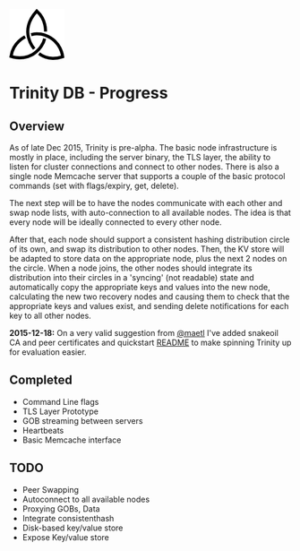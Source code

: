 ![Trinity DB Logo](../gfx/trinity_m.png) 

# Trinity DB - Progress

## Overview

As of late Dec 2015, Trinity is pre-alpha. The basic node infrastructure is mostly in place, including the server binary, the TLS layer, the ability to listen for cluster connections and connect to other nodes. There is also a single node Memcache server that supports a couple of the basic protocol commands (set with flags/expiry, get, delete). 

The next step will be to have the nodes communicate with each other and swap node lists, with auto-connection to all available nodes. The idea is that every node will be ideally connected to every other node.

After that, each node should support a consistent hashing distribution circle of its own, and swap its distribution to other nodes. Then, the KV store will be adapted to store data on the appropriate node, plus the next 2 nodes on the circle. When a node joins, the other nodes should integrate its distribution into their circles in a 'syncing' (not readable) state and automatically copy the appropriate keys and values into the new node, calculating the new two recovery nodes and causing them to check that the appropriate keys and values exist, and sending delete notifications for each key to all other nodes.

**2015-12-18:** On a very valid suggestion from [@maetl](https://github.com/maetl) I've added snakeoil CA and peer certificates and quickstart [README](../README.md) to make spinning Trinity up for evaluation easier.  

## Completed

* Command Line flags
* TLS Layer Prototype
* GOB streaming between servers
* Heartbeats
* Basic Memcache interface

## TODO

* Peer Swapping
* Autoconnect to all available nodes
* Proxying GOBs, Data
* Integrate consistenthash
* Disk-based key/value store 
* Expose Key/value store